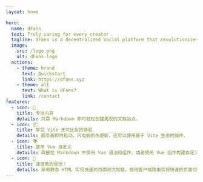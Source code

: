 ```yaml
---
layout: home

hero:
  name: dFans
  text: Truly caring for every creator
  tagline: dFans is a decentralized social platform that revolutionizes the way creators connect with fans, ensuring they never have to worry about identity verification, content censorship, or the payout process
  image:
    src: /logo.png
    alt: dFans-logo
  actions:
    - theme: brand
      text: Quickstart
      link: https://dfans.xyz
    - theme: alt
      text: What is dFans?
      link: /contact
features:
  - icon: 📝
    title: 专注内容
    details: 只需 Markdown 即可轻松创建美观的文档站点。
  - icon: 📦
    title: 享受 Vite 无可比拟的体验
    details: 服务器即时启动，闪电般的热更新，还可以使用基于 Vite 生态的插件。
  - icon: 📚
    title: 使用 Vue 自定义
    details: 直接在 Markdown 中使用 Vue 语法和组件，或者使用 Vue 组件构建自定义主题。
  - icon: 🚀
    title: 速度真的很快！
    details: 采用静态 HTML 实现快速的页面初次加载，使用客户端路由实现快速的页面切换导航。
---
```


<style>
:root {
  --vp-home-hero-name-color: transparent;
  --vp-home-hero-name-background: -webkit-linear-gradient(120deg, #FF64A5 30%, #FCD535);

  --vp-home-hero-image-background-image: linear-gradient(45deg, #FF64A5 50%, #FCD535 50%);
  --vp-home-hero-image-filter: blur(44px);
}

@media (min-width: 640px) {
  :root {
    --vp-home-hero-image-filter: blur(56px);
  }
}

@media (min-width: 960px) {
  :root {
    --vp-home-hero-image-filter: blur(68px);
  }
}
</style>
